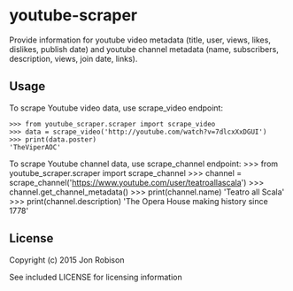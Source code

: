 youtube-scraper
===============

Provide information for youtube video metadata (title, user, views, likes, dislikes, publish date) and youtube channel metadata (name, subscribers, description, views, join date, links).

Usage
-----

To scrape Youtube video data, use scrape_video endpoint:

    >>> from youtube_scraper.scraper import scrape_video
    >>> data = scrape_video('http://youtube.com/watch?v=7dlcxXxDGUI')
    >>> print(data.poster)
    'TheViperAOC'

To scrape Youtube channel data, use scrape_channel endpoint:
    >>> from youtube_scraper.scraper import scrape_channel
    >>> channel = scrape_channel('https://www.youtube.com/user/teatroallascala')
    >>> channel.get_channel_metadata()
    >>> print(channel.name)
    'Teatro all Scala'
    >>> print(channel.description)
    'The Opera House making history since 1778'

License
-------

Copyright (c) 2015 Jon Robison

See included LICENSE for licensing information
